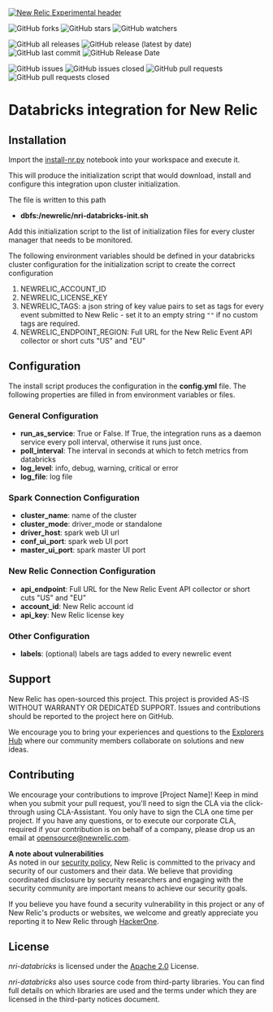   
    
[![New Relic Experimental header](https://github.com/newrelic/opensource-website/raw/master/src/images/categories/Experimental.png)](https://opensource.newrelic.com/oss-category/#new-relic-experimental)    
    
![GitHub forks](https://img.shields.io/github/forks/newrelic-experimental/nri-databricks?style=social)
![GitHub stars](https://img.shields.io/github/stars/newrelic-experimental/nri-databricks?style=social)
![GitHub watchers](https://img.shields.io/github/watchers/newrelic-experimental/nri-databricks?style=social)
    
![GitHub all releases](https://img.shields.io/github/downloads/newrelic-experimental/nri-databricks/total)
![GitHub release (latest by date)](https://img.shields.io/github/v/release/newrelic-experimental/nri-databricks)
![GitHub last commit](https://img.shields.io/github/last-commit/newrelic-experimental/nri-databricks)
![GitHub Release Date](https://img.shields.io/github/release-date/newrelic-experimental/nri-databricks)
    
![GitHub issues](https://img.shields.io/github/issues/newrelic-experimental/nri-databricks)
![GitHub issues closed](https://img.shields.io/github/issues-closed/newrelic-experimental/nri-databricks)
![GitHub pull requests](https://img.shields.io/github/issues-pr/newrelic-experimental/nri-databricks)
![GitHub pull requests closed](https://img.shields.io/github/issues-pr-closed/newrelic-experimental/nri-databricks)
    
# Databricks integration for New Relic    
  
## Installation    

Import the [install-nr.py](https://github.com/newrelic-experimental/nri-databricks/releases/download/v1.1.0/install-nr.py) notebook into your workspace and execute it. 

This will produce the initialization script that would download, install and configure this integration upon cluster initialization. 

The file is written to this path 
- **dbfs:/newrelic/nri-databricks-init.sh**

Add this initialization script to the list of initialization files for every cluster manager that needs to be monitored.

The following environment variables should be defined in your databricks cluster configuration for the initialization script to create the correct configuration

1. NEWRELIC_ACCOUNT_ID
2. NEWRELIC_LICENSE_KEY
3. NEWRELIC_TAGS: a json string of key value pairs to set as tags for every event submitted to New Relic - set it to an empty string `""` if no custom tags are required.
4. NEWRELIC_ENDPOINT_REGION: Full URL for the New Relic Event API collector or short cuts "US" and "EU"

## Configuration    

The install script produces the configuration in the **config.yml** file. The following properties are filled in from environment variables or files.
     
### General Configuration

- **run_as_service**: True or False. If True, the integration runs as a daemon service every poll interval, otherwise it runs just once.
- **poll_interval**: The interval in seconds at which to fetch metrics from databricks
- **log_level**: info, debug, warning, critical or error
- **log_file**: log file 

### Spark Connection Configuration

- **cluster_name**: name of the cluster  
- **cluster_mode**: driver_mode or standalone
- **driver_host**: spark web UI url
- **conf_ui_port**: spark web UI port
- **master_ui_port**: spark master UI port

### New Relic Connection Configuration

- **api_endpoint**: Full URL for the New Relic Event API collector or short cuts "US" and "EU"
- **account_id**: New Relic account id
- **api_key**: New Relic license key

### Other Configuration
- **labels**: (optional) labels are tags added to every newrelic event
    
## Support    
New Relic has open-sourced this project. This project is provided AS-IS WITHOUT WARRANTY OR DEDICATED SUPPORT. Issues and contributions should be reported to the project here on GitHub.    
    
We encourage you to bring your experiences and questions to the [Explorers Hub](https://discuss.newrelic.com) where our community members collaborate on solutions and new ideas.    


## Contributing    
We encourage your contributions to improve [Project Name]! Keep in mind when you submit your pull request, you'll need to sign the CLA via the click-through using CLA-Assistant. You only have to sign the CLA one time per project. If you have any questions, or to execute our corporate CLA, required if your contribution is on behalf of a company, please drop us an email at opensource@newrelic.com.    
    
**A note about vulnerabilities**    
As noted in our [security policy](../../security/policy), New Relic is committed to the privacy and security of our customers and their data. We believe that providing coordinated disclosure by security researchers and engaging with the security community are important means to achieve our security goals.    
    
If you believe you have found a security vulnerability in this project or any of New Relic's products or websites, we welcome and greatly appreciate you reporting it to New Relic through [HackerOne](https://hackerone.com/newrelic).    
    
    
## License    
*nri-databricks* is licensed under the [Apache 2.0](http://apache.org/licenses/LICENSE-2.0.txt) License.    
    
*nri-databricks* also uses source code from third-party libraries. You can find full details on which libraries are used and the terms under which they are licensed in the third-party notices document.
